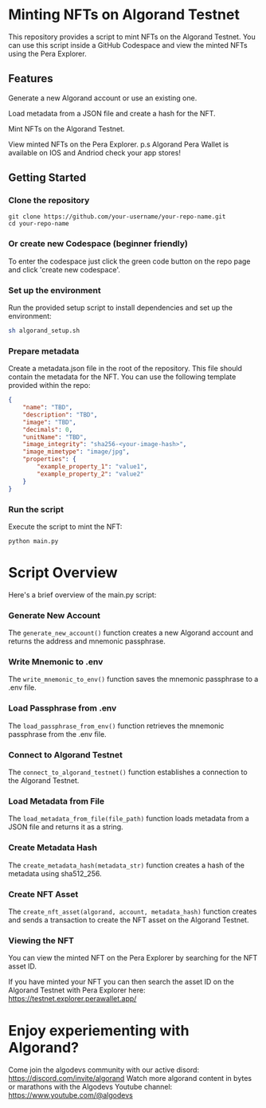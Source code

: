 # Minting NFTs on Algorand Testnet
This repository provides a script to mint NFTs on the Algorand Testnet. You can use this script inside a GitHub Codespace and view the minted NFTs using the Pera Explorer.

## Features
Generate a new Algorand account or use an existing one.

Load metadata from a JSON file and create a hash for the NFT.

Mint NFTs on the Algorand Testnet.

View minted NFTs on the Pera Explorer. 
p.s Algorand Pera Wallet is available on IOS and Andriod check your app stores!

## Getting Started
### Clone the repository 
``` 
git clone https://github.com/your-username/your-repo-name.git
cd your-repo-name 
```

### Or create new Codespace (beginner friendly)
To enter the codespace just click the green code button on the repo page and click 'create new codespace'.

### Set up the environment
Run the provided setup script to install dependencies and set up the environment:

``` Bash
sh algorand_setup.sh
```
### Prepare metadata
Create a metadata.json file in the root of the repository. This file should contain the metadata for the NFT. You can use the following template provided within the repo:

``` JSON
{
    "name": "TBD",
    "description": "TBD",
    "image": "TBD",
    "decimals": 0,
    "unitName": "TBD",
    "image_integrity": "sha256-<your-image-hash>",
    "image_mimetype": "image/jpg",
    "properties": {
        "example_property_1": "value1",
        "example_property_2": "value2"
    }
}
```

### Run the script
Execute the script to mint the NFT:

```
python main.py
```

# Script Overview
Here's a brief overview of the main.py script:

### Generate New Account

The `generate_new_account()` function creates a new Algorand account and returns the address and mnemonic passphrase.

### Write Mnemonic to .env

The `write_mnemonic_to_env()` function saves the mnemonic passphrase to a .env file.

### Load Passphrase from .env

The `load_passphrase_from_env()` function retrieves the mnemonic passphrase from the .env file.

### Connect to Algorand Testnet

The `connect_to_algorand_testnet()` function establishes a connection to the Algorand Testnet.

### Load Metadata from File

The `load_metadata_from_file(file_path)` function loads metadata from a JSON file and returns it as a string.

### Create Metadata Hash

The `create_metadata_hash(metadata_str)` function creates a hash of the metadata using sha512_256.

### Create NFT Asset

The `create_nft_asset(algorand, account, metadata_hash)` function creates and sends a transaction to create the NFT asset on the Algorand Testnet.

### Viewing the NFT
You can view the minted NFT on the Pera Explorer by searching for the NFT asset ID.

If you have minted your NFT you can then search the asset ID on the Algorand Testnet with Pera Explorer here: https://testnet.explorer.perawallet.app/

# Enjoy experiementing with Algorand?
Come join the algodevs community with our active disord: https://discord.com/invite/algorand
Watch more algorand content in bytes or marathons with the Algodevs Youtube channel: https://www.youtube.com/@algodevs
